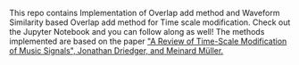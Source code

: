 This repo contains Implementation of Overlap add method and Waveform Similarity based Overlap add method for Time scale modification. Check out the Jupyter Notebook and you can follow along as well!
The methods implemented are based on the paper ["A Review of Time-Scale Modification of Music Signals", Jonathan Driedger, and Meinard Müller.](https://www.mdpi.com/2076-3417/6/2/57)

